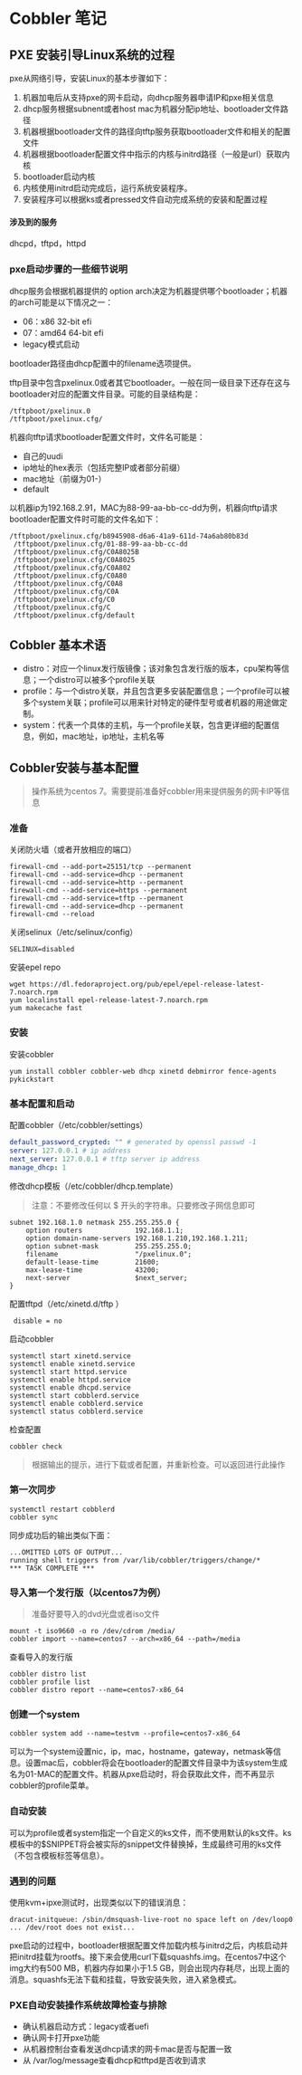 # Cobbler 笔记

## PXE 安装引导Linux系统的过程

pxe从网络引导，安装Linux的基本步骤如下：

1. 机器加电后从支持pxe的网卡启动，向dhcp服务器申请IP和pxe相关信息
2. dhcp服务根据subnent或者host mac为机器分配ip地址、bootloader文件路径
3. 机器根据bootloader文件的路径向tftp服务获取bootloader文件和相关的配置文件
4. 机器根据bootloader配置文件中指示的内核与initrd路径（一般是url）获取内核
5. bootloader启动内核
6. 内核使用initrd启动完成后，运行系统安装程序。
7. 安装程序可以根据ks或者pressed文件自动完成系统的安装和配置过程

#### 涉及到的服务

dhcpd，tftpd，httpd

### pxe启动步骤的一些细节说明

dhcp服务会根据机器提供的 option arch决定为机器提供哪个bootloader；机器的arch可能是以下情况之一：

- 06：x86 32-bit efi
- 07：amd64 64-bit efi
- legacy模式启动

bootloader路径由dhcp配置中的filename选项提供。

tftp目录中包含pxelinux.0或者其它bootloader。一般在同一级目录下还存在这与bootloader对应的配置文件目录。可能的目录结构是：

```shell
/tftpboot/pxelinux.0
/tftpboot/pxelinux.cfg/
```

机器向tftp请求bootloader配置文件时，文件名可能是：

- 自己的uudi
- ip地址的hex表示（包括完整IP或者部分前缀）
- mac地址（前缀为01-）
- default

以机器ip为192.168.2.91，MAC为88-99-aa-bb-cc-dd为例，机器向tftp请求bootloader配置文件时可能的文件名如下：

```shell
/tftpboot/pxelinux.cfg/b8945908-d6a6-41a9-611d-74a6ab80b83d
 /tftpboot/pxelinux.cfg/01-88-99-aa-bb-cc-dd
 /tftpboot/pxelinux.cfg/C0A8025B
 /tftpboot/pxelinux.cfg/C0A8025
 /tftpboot/pxelinux.cfg/C0A802
 /tftpboot/pxelinux.cfg/C0A80
 /tftpboot/pxelinux.cfg/C0A8
 /tftpboot/pxelinux.cfg/C0A
 /tftpboot/pxelinux.cfg/C0
 /tftpboot/pxelinux.cfg/C
 /tftpboot/pxelinux.cfg/default
```

## Cobbler 基本术语

- distro：对应一个linux发行版镜像；该对象包含发行版的版本，cpu架构等信息；一个distro可以被多个profile关联
- profile：与一个distro关联，并且包含更多安装配置信息；一个profile可以被多个system关联；profile可以用来针对特定的硬件型号或者机器的用途做定制。
- system：代表一个具体的主机，与一个profile关联，包含更详细的配置信息，例如，mac地址，ip地址，主机名等

## Cobbler安装与基本配置

> 操作系统为centos 7。需要提前准备好cobbler用来提供服务的网卡IP等信息

### 准备

关闭防火墙（或者开放相应的端口）

```shell
firewall-cmd --add-port=25151/tcp --permanent
firewall-cmd --add-service=dhcp --permanent 
firewall-cmd --add-service=http --permanent 
firewall-cmd --add-service=https --permanent 
firewall-cmd --add-service=tftp --permanent 
firewall-cmd --add-service=dhcp --permanent
firewall-cmd --reload
```

关闭selinux（/etc/selinux/config）

```shell
SELINUX=disabled
```

安装epel repo

```shell
wget https://dl.fedoraproject.org/pub/epel/epel-release-latest-7.noarch.rpm
yum localinstall epel-release-latest-7.noarch.rpm 
yum makecache fast
```

### 安装

安装cobbler

```shell
yum install cobbler cobbler-web dhcp xinetd debmirror fence-agents pykickstart
```

### 基本配置和启动

配置cobbler（/etc/cobbler/settings）

```yaml
default_password_crypted: "" # generated by openssl passwd -1
server: 127.0.0.1 # ip address
next_server: 127.0.0.1 # tftp server ip address
manage_dhcp: 1
```

修改dhcp模板（/etc/cobbler/dhcp.template）

> 注意：不要修改任何以 $ 开头的字符串。只要修改子网信息即可

```nginx
subnet 192.168.1.0 netmask 255.255.255.0 {
    option routers             192.168.1.1;
    option domain-name-servers 192.168.1.210,192.168.1.211;
    option subnet-mask         255.255.255.0;
    filename                   "/pxelinux.0";
    default-lease-time         21600;
    max-lease-time             43200;
    next-server                $next_server;
}
```

配置tftpd（/etc/xinetd.d/tftp ）

```nginx
 disable = no
```

启动cobbler

```shell
systemctl start xinetd.service
systemctl enable xinetd.service
systemctl start httpd.service
systemctl enable httpd.service
systemctl enable dhcpd.service
systemctl start cobblerd.service
systemctl enable cobblerd.service
systemctl status cobblerd.service
```

检查配置

```shell
cobbler check
```

> 根据输出的提示，进行下载或者配置，并重新检查。可以返回进行此操作

### 第一次同步

```shell
systemctl restart cobblerd
cobbler sync
```

同步成功后的输出类似下面：

```shell
...OMITTED LOTS OF OUTPUT...
running shell triggers from /var/lib/cobbler/triggers/change/*
*** TASK COMPLETE ***
```

### 导入第一个发行版（以centos7为例）

> 准备好要导入的dvd光盘或者iso文件

```shell
mount -t iso9660 -o ro /dev/cdrom /media/
cobbler import --name=centos7 --arch=x86_64 --path=/media
```

查看导入的发行版

```shell
cobbler distro list
cobbler profile list
cobbler distro report --name=centos7-x86_64
```

### 创建一个system

```shell
cobbler system add --name=testvm --profile=centos7-x86_64
```

可以为一个system设置nic，ip，mac，hostname，gateway，netmask等信息。设置mac后，cobbler将会在bootloader的配置文件目录中为该system生成名为01-MAC的配置文件。机器从pxe启动时，将会获取此文件，而不再显示cobbler的profile菜单。

### 自动安装

可以为profile或者system指定一个自定义的ks文件，而不使用默认的ks文件。ks模板中的$SNIPPET将会被实际的snippet文件替换掉，生成最终可用的ks文件（不包含模板标签等信息）。

### 遇到的问题

使用kvm+ipxe测试时，出现类似以下的错误消息：

```shell
dracut-initqueue: /sbin/dmsquash-live-root no space left on /dev/loop0
... /dev/root does not exist...
```

pxe启动的过程中，bootloader根据配置文件加载内核与initrd之后，内核启动并把initrd挂载为rootfs。接下来会使用curl下载squashfs.img。在centos7中这个img大约有500 MB，机器内存如果小于1.5 GB，则会出现内存耗尽，出现上面的消息。squashfs无法下载和挂载，导致安装失败，进入紧急模式。

### PXE自动安装操作系统故障检查与排除

- 确认机器启动方式：legacy或者uefi
- 确认网卡打开pxe功能
- 从机器控制台查看发送dhcp请求的网卡mac是否与配置一致
- 从 /var/log/message查看dhcp和tftpd是否收到请求

